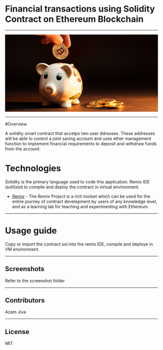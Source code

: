 # Financial transactions using Solidity Contract on Ethereum Blockchain
------------------------------------------

![smart contact](challenge-image.png)

-----------------------------------------
#Overview

A solidity smart contract that accetps two user ddresses. These addresses will be able to control a joint saving account and uses ether management function to implement financial requirements to deposit and withdraw funds from the account.

# Technologies

Solidity is the primary language used to code this application. Remix IDE isutilized to compile and deploy the contract in virtual environment. 


* [Remix](https://remix.ethereum.org/) - The Remix Project is a rich toolset which can be used for the entire journey of contract development by users of any knowledge level, and as a learning lab for teaching and experimenting with Ethereum.


----------------------------------------
# Usage guide

Copy or import the contract.sol into the remix IDE, compile and deploye in VM environment. 

---------------------------------------

## Screenshots
Refer to the screenshot folder

----

## Contributors

Azam Jiva

---

## License

MIT
